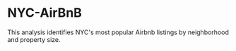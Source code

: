 # NYC-AirBnB
This analysis identifies NYC's most popular Airbnb listings by neighborhood and property size. 
